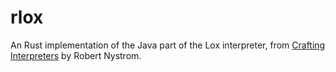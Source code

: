 # rlox
An Rust implementation of the Java part of the Lox interpreter, from [Crafting Interpreters](http://craftinginterpreters.com) by Robert Nystrom.